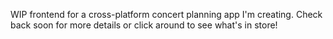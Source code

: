 WIP frontend for a cross-platform concert planning app I'm creating. Check back soon for more details or click around to see what's in store!
